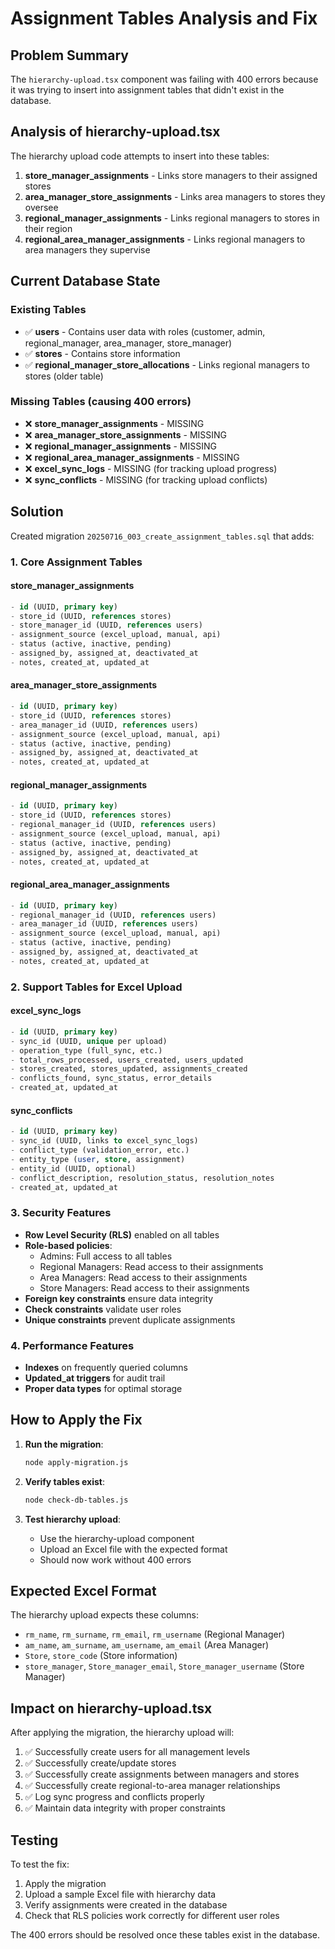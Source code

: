 # Assignment Tables Analysis and Fix

## Problem Summary

The `hierarchy-upload.tsx` component was failing with 400 errors because it was trying to insert into assignment tables that didn't exist in the database.

## Analysis of hierarchy-upload.tsx

The hierarchy upload code attempts to insert into these tables:

1. **store_manager_assignments** - Links store managers to their assigned stores
2. **area_manager_store_assignments** - Links area managers to stores they oversee  
3. **regional_manager_assignments** - Links regional managers to stores in their region
4. **regional_area_manager_assignments** - Links regional managers to area managers they supervise

## Current Database State

### Existing Tables
- ✅ **users** - Contains user data with roles (customer, admin, regional_manager, area_manager, store_manager)
- ✅ **stores** - Contains store information
- ✅ **regional_manager_store_allocations** - Links regional managers to stores (older table)

### Missing Tables (causing 400 errors)
- ❌ **store_manager_assignments** - MISSING
- ❌ **area_manager_store_assignments** - MISSING  
- ❌ **regional_manager_assignments** - MISSING
- ❌ **regional_area_manager_assignments** - MISSING
- ❌ **excel_sync_logs** - MISSING (for tracking upload progress)
- ❌ **sync_conflicts** - MISSING (for tracking upload conflicts)

## Solution

Created migration `20250716_003_create_assignment_tables.sql` that adds:

### 1. Core Assignment Tables

#### store_manager_assignments
```sql
- id (UUID, primary key)
- store_id (UUID, references stores)
- store_manager_id (UUID, references users)
- assignment_source (excel_upload, manual, api)
- status (active, inactive, pending)
- assigned_by, assigned_at, deactivated_at
- notes, created_at, updated_at
```

#### area_manager_store_assignments  
```sql
- id (UUID, primary key)
- store_id (UUID, references stores)
- area_manager_id (UUID, references users)
- assignment_source (excel_upload, manual, api)
- status (active, inactive, pending)
- assigned_by, assigned_at, deactivated_at
- notes, created_at, updated_at
```

#### regional_manager_assignments
```sql
- id (UUID, primary key)
- store_id (UUID, references stores)  
- regional_manager_id (UUID, references users)
- assignment_source (excel_upload, manual, api)
- status (active, inactive, pending)
- assigned_by, assigned_at, deactivated_at
- notes, created_at, updated_at
```

#### regional_area_manager_assignments
```sql
- id (UUID, primary key)
- regional_manager_id (UUID, references users)
- area_manager_id (UUID, references users)
- assignment_source (excel_upload, manual, api)
- status (active, inactive, pending)
- assigned_by, assigned_at, deactivated_at
- notes, created_at, updated_at
```

### 2. Support Tables for Excel Upload

#### excel_sync_logs
```sql
- id (UUID, primary key)
- sync_id (UUID, unique per upload)
- operation_type (full_sync, etc.)
- total_rows_processed, users_created, users_updated
- stores_created, stores_updated, assignments_created
- conflicts_found, sync_status, error_details
- created_at, updated_at
```

#### sync_conflicts
```sql
- id (UUID, primary key)
- sync_id (UUID, links to excel_sync_logs)
- conflict_type (validation_error, etc.)
- entity_type (user, store, assignment)
- entity_id (UUID, optional)
- conflict_description, resolution_status, resolution_notes
- created_at, updated_at
```

### 3. Security Features

- **Row Level Security (RLS)** enabled on all tables
- **Role-based policies**:
  - Admins: Full access to all tables
  - Regional Managers: Read access to their assignments
  - Area Managers: Read access to their assignments  
  - Store Managers: Read access to their assignments
- **Foreign key constraints** ensure data integrity
- **Check constraints** validate user roles
- **Unique constraints** prevent duplicate assignments

### 4. Performance Features

- **Indexes** on frequently queried columns
- **Updated_at triggers** for audit trail
- **Proper data types** for optimal storage

## How to Apply the Fix

1. **Run the migration**:
   ```bash
   node apply-migration.js
   ```

2. **Verify tables exist**:
   ```bash
   node check-db-tables.js
   ```

3. **Test hierarchy upload**:
   - Use the hierarchy-upload component
   - Upload an Excel file with the expected format
   - Should now work without 400 errors

## Expected Excel Format

The hierarchy upload expects these columns:
- `rm_name`, `rm_surname`, `rm_email`, `rm_username` (Regional Manager)
- `am_name`, `am_surname`, `am_username`, `am_email` (Area Manager)
- `Store`, `store_code` (Store information)
- `store_manager`, `Store_manager_email`, `Store_manager_username` (Store Manager)

## Impact on hierarchy-upload.tsx

After applying the migration, the hierarchy upload will:

1. ✅ Successfully create users for all management levels
2. ✅ Successfully create/update stores
3. ✅ Successfully create assignments between managers and stores
4. ✅ Successfully create regional-to-area manager relationships
5. ✅ Log sync progress and conflicts properly
6. ✅ Maintain data integrity with proper constraints

## Testing

To test the fix:

1. Apply the migration
2. Upload a sample Excel file with hierarchy data
3. Verify assignments were created in the database
4. Check that RLS policies work correctly for different user roles

The 400 errors should be resolved once these tables exist in the database.